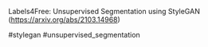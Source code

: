 Labels4Free: Unsupervised Segmentation using StyleGAN (https://arxiv.org/abs/2103.14968)

#stylegan #unsupervised_segmentation